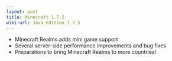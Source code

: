 ```yaml
---
layout: post
title: Minecraft 1.7.5
wiki-url: Java_Edition_1.7.5
---
```


* Minecraft Realms adds mini game support
* Several server-side performance improvements and bug fixes
* Preparations to bring Minecraft Realms to more countries!
